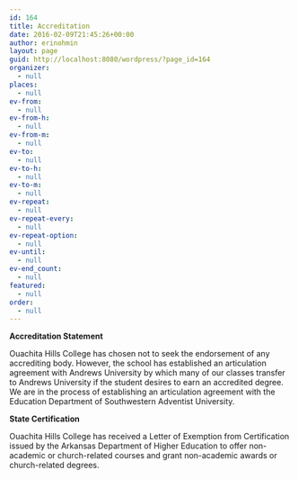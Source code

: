 ```yaml
---
id: 164
title: Accreditation
date: 2016-02-09T21:45:26+00:00
author: erinohmin
layout: page
guid: http://localhost:8080/wordpress/?page_id=164
organizer:
  - null
places:
  - null
ev-from:
  - null
ev-from-h:
  - null
ev-from-m:
  - null
ev-to:
  - null
ev-to-h:
  - null
ev-to-m:
  - null
ev-repeat:
  - null
ev-repeat-every:
  - null
ev-repeat-option:
  - null
ev-until:
  - null
ev-end_count:
  - null
featured:
  - null
order:
  - null
---
```

**Accreditation Statement**

Ouachita Hills College has chosen not to seek the endorsement of any accrediting body. However, the school has established an articulation agreement with Andrews University by which many of our classes transfer to Andrews University if the student desires to earn an accredited degree. We are in the process of establishing an articulation agreement with the Education Department of Southwestern Adventist University. 

**State Certification**

Ouachita Hills College has received a Letter of Exemption from Certification issued by the Arkansas Department of Higher Education to offer non-academic or church-related courses and grant non-academic awards or church-related degrees.